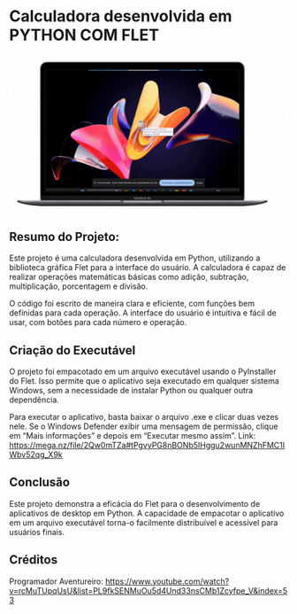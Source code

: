 # Calculadora desenvolvida em PYTHON COM FLET

<img src="assets/gif/Calc_Flet.gif" alt="Calculadora" widght = "100%">

## Resumo do Projeto: <br>
Este projeto é uma calculadora desenvolvida em Python, utilizando a biblioteca gráfica Flet para a interface do usuário. A calculadora é capaz de realizar operações matemáticas básicas como adição, subtração, multiplicação, porcentagem e divisão.

O código foi escrito de maneira clara e eficiente, com funções bem definidas para cada operação. A interface do usuário é intuitiva e fácil de usar, com botões para cada número e operação.

## Criação do Executável  <br>
O projeto foi empacotado em um arquivo executável usando o PyInstaller do Flet. Isso permite que o aplicativo seja executado em qualquer sistema Windows, sem a necessidade de instalar Python ou qualquer outra dependência.

Para executar o aplicativo, basta baixar o arquivo .exe e clicar duas vezes nele. Se o Windows Defender exibir uma mensagem de permissão, clique em “Mais informações” e depois em “Executar mesmo assim”. Link: https://mega.nz/file/2Qw0mTZa#tPgvyPG8nBONb5IHggu2wunMNZhFMC1IWbv52qg_X9k

## Conclusão <br>
Este projeto demonstra a eficácia do Flet para o desenvolvimento de aplicativos de desktop em Python. A capacidade de empacotar o aplicativo em um arquivo executável torna-o facilmente distribuível e acessível para usuários finais.

## Créditos
Programador Aventureiro: https://www.youtube.com/watch?v=rcMuTUpqUsU&list=PL9fkSENMuOu5d4Und33nsCMb1Zcyfpe_V&index=53